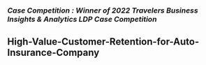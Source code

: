 ### _Case Competition : Winner of 2022 Travelers Business Insights & Analytics LDP Case Competition_

## High-Value-Customer-Retention-for-Auto-Insurance-Company

